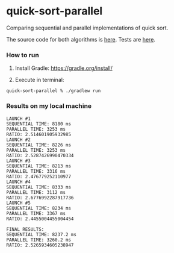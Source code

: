# quick-sort-parallel
Comparing sequential and parallel implementations of quick sort.

The source code for both algorithms is [here](https://github.com/GermanRandle/quick-sort-parallel/blob/main/app/src/main/kotlin/german/randle/qsort/SortingAlgorithms.kt). Tests are [here](https://github.com/GermanRandle/quick-sort-parallel/tree/main/app/src/test/kotlin/german/randle/qsort/SortTest.kt).

### How to run

1) Install Gradle: https://gradle.org/install/

2) Execute in terminal:
```
quick-sort-parallel % ./gradlew run
```

### Results on my local machine

```declarative
LAUNCH #1
SEQUENTIAL TIME: 8180 ms
PARALLEL TIME: 3253 ms
RATIO: 2.514601905932985
LAUNCH #2
SEQUENTIAL TIME: 8226 ms
PARALLEL TIME: 3253 ms
RATIO: 2.5287426990470334
LAUNCH #3
SEQUENTIAL TIME: 8213 ms
PARALLEL TIME: 3316 ms
RATIO: 2.476779252110977
LAUNCH #4
SEQUENTIAL TIME: 8333 ms
PARALLEL TIME: 3112 ms
RATIO: 2.6776992287917736
LAUNCH #5
SEQUENTIAL TIME: 8234 ms
PARALLEL TIME: 3367 ms
RATIO: 2.4455004455004454

FINAL RESULTS:
SEQUENTIAL TIME: 8237.2 ms
PARALLEL TIME: 3260.2 ms
RATIO: 2.5265934605238947
```
